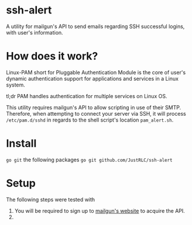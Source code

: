 # ssh-alert
A utility for mailgun's API to send emails regarding SSH successful logins, with user's information.
# How does it work?
Linux-PAM short for Pluggable Authentication Module is the core of user's dynamic authentication support for applications and services in a Linux system. 

tl;dr PAM handles authentication for multiple services on Linux OS.

This utility requires mailgun's API to allow scripting in use of their SMTP. Therefore, when attempting to connect your server via SSH, it will process ``/etc/pam.d/sshd`` in regards to the shell script's location `pam_alert.sh`.
# Install
`go git` the following packages
```go git github.com/JustRLC/ssh-alert```
# Setup
The following steps were tested with
1. You will be required to sign up to [mailgun's website](https://www.mailgun.com/) to acquire the API.
2. 
